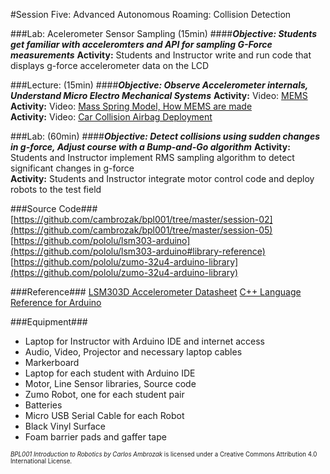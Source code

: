 #Session Five: Advanced Autonomous Roaming: Collision Detection

###Lab: Acelerometer Sensor Sampling (15min)
####_**Objective: Students get familiar with acceleromters and API for sampling G-Force measurements**_
**Activity:** Students and Instructor write and run code that displays g-force accelerometer data on the LCD<br>

###Lecture: (15min)
####_**Objective: Observe Accelerometer internals, Understand Micro Electro Mechanical Systems**_
**Activity:** Video: [MEMS](https://youtu.be/i2U49usFo10)<br>
**Activity:** Video: [Mass Spring Model, How MEMS are made](https://youtu.be/i2U49usFo10)<br>
**Activity:** Video: [Car Collision Airbag Deployment](https://youtu.be/ObXspXB9sJI)

###Lab: (60min)
####_**Objective: Detect collisions using sudden changes in g-force, Adjust course with a Bump-and-Go algorithm**_
**Activity:** Students and Instructor implement RMS sampling algorithm to detect significant changes in g-force<br>
**Activity:** Students and Instructor integrate motor control code and deploy robots to the test field

###Source Code###
[https://github.com/cambrozak/bpl001/tree/master/session-02](https://github.com/cambrozak/bpl001/tree/master/session-05)<br>
[https://github.com/pololu/lsm303-arduino](https://github.com/pololu/lsm303-arduino#library-reference)<br>
[https://github.com/pololu/zumo-32u4-arduino-library](https://github.com/pololu/zumo-32u4-arduino-library)

###Reference###
[LSM303D Accelerometer Datasheet](https://www.pololu.com/file/download/LSM303D.pdf?file_id=0J703)
[C++ Language Reference for Arduino](https://www.arduino.cc/en/Reference/HomePage)<br>

###Equipment###
* Laptop for Instructor with Arduino IDE and internet access
* Audio, Video, Projector and necessary laptop cables
* Markerboard
* Laptop for each student with Arduino IDE
* Motor, Line Sensor libraries, Source code
* Zumo Robot, one for each student pair
* Batteries
* Micro USB Serial Cable for each Robot
* Black Vinyl Surface
* Foam barrier pads and gaffer tape

<sup><sub>*BPL001 Introduction to Robotics by Carlos Ambrozak* is licensed under a Creative Commons Attribution 4.0 International License.</sub></sup>
